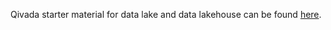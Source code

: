 Qivada starter material for data lake and data lakehouse can be found [here](https://github.com/Qivada/ADA/tree/main/AzureDatabricks).
